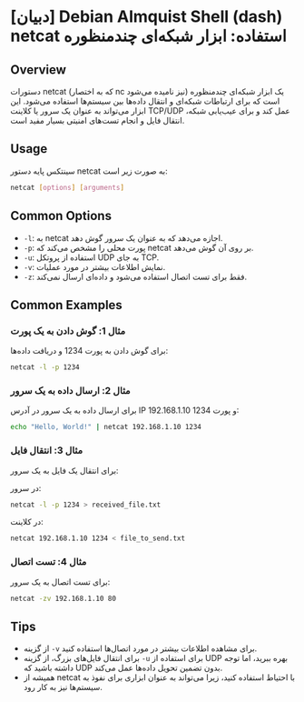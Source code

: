 # [دبیان] Debian Almquist Shell (dash) netcat استفاده: ابزار شبکه‌ای چندمنظوره

## Overview
دستورات netcat (که به اختصار nc نیز نامیده می‌شود) یک ابزار شبکه‌ای چندمنظوره است که برای ارتباطات شبکه‌ای و انتقال داده‌ها بین سیستم‌ها استفاده می‌شود. این ابزار می‌تواند به عنوان یک سرور یا کلاینت TCP/UDP عمل کند و برای عیب‌یابی شبکه، انتقال فایل و انجام تست‌های امنیتی بسیار مفید است.

## Usage
سینتکس پایه دستور netcat به صورت زیر است:

```bash
netcat [options] [arguments]
```

## Common Options
- `-l`: به netcat اجازه می‌دهد که به عنوان یک سرور گوش دهد.
- `-p`: پورت محلی را مشخص می‌کند که netcat بر روی آن گوش می‌دهد.
- `-u`: استفاده از پروتکل UDP به جای TCP.
- `-v`: نمایش اطلاعات بیشتر در مورد عملیات.
- `-z`: فقط برای تست اتصال استفاده می‌شود و داده‌ای ارسال نمی‌کند.

## Common Examples
### مثال 1: گوش دادن به یک پورت
برای گوش دادن به پورت 1234 و دریافت داده‌ها:

```bash
netcat -l -p 1234
```

### مثال 2: ارسال داده به یک سرور
برای ارسال داده به یک سرور در آدرس IP 192.168.1.10 و پورت 1234:

```bash
echo "Hello, World!" | netcat 192.168.1.10 1234
```

### مثال 3: انتقال فایل
برای انتقال یک فایل به یک سرور:

در سرور:
```bash
netcat -l -p 1234 > received_file.txt
```

در کلاینت:
```bash
netcat 192.168.1.10 1234 < file_to_send.txt
```

### مثال 4: تست اتصال
برای تست اتصال به یک سرور:

```bash
netcat -zv 192.168.1.10 80
```

## Tips
- از گزینه `-v` برای مشاهده اطلاعات بیشتر در مورد اتصال‌ها استفاده کنید.
- برای انتقال فایل‌های بزرگ، از گزینه `-u` برای استفاده از UDP بهره ببرید، اما توجه داشته باشید که UDP بدون تضمین تحویل داده‌ها عمل می‌کند.
- همیشه از netcat با احتیاط استفاده کنید، زیرا می‌تواند به عنوان ابزاری برای نفوذ به سیستم‌ها نیز به کار رود.